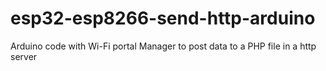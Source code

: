 # esp32-esp8266-send-http-arduino

Arduino code with Wi-Fi portal Manager to post data to a PHP file in a http server


